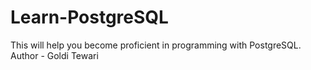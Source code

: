 # Learn-PostgreSQL
This will help you become proficient in programming with PostgreSQL.
<br>
Author - Goldi Tewari
